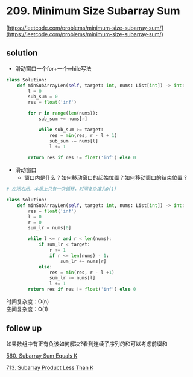 # 209. Minimum Size Subarray Sum
[https://leetcode.com/problems/minimum-size-subarray-sum/](https://leetcode.com/problems/minimum-size-subarray-sum/)


## solution

- 滑动窗口一个for+一个while写法
```python
class Solution:
    def minSubArrayLen(self, target: int, nums: List[int]) -> int:
        l = 0
        sub_sum = 0
        res = float('inf')

        for r in range(len(nums)):       
            sub_sum += nums[r]

            while sub_sum >= target:
                res = min(res, r - l + 1)
                sub_sum -= nums[l]
                l += 1    
                            
        return res if res != float('inf') else 0
```

- 滑动窗口
  - 窗口内是什么？如何移动窗口的起始位置？如何移动窗口的结束位置？
```python
# 左闭右闭，本质上只有一次循环，时间复杂度为O(1)

class Solution:
    def minSubArrayLen(self, target: int, nums: List[int]) -> int:
        res = float('inf')
        l = 0
        r = 0
        sum_lr = nums[0]

        while l <= r and r < len(nums):
            if sum_lr < target:
                r += 1
                if r <= len(nums) - 1:
                    sum_lr += nums[r]
            else:
                res = min(res, r - l +1)
                sum_lr -= nums[l]
                l += 1
        return res if res != float('inf') else 0
```
时间复杂度：O(n) <br>
空间复杂度：O(1)


## follow up

如果数组中有正有负该如何解决?看到连续子序列的和可以考虑前缀和

[560. Subarray Sum Equals K](../11_prefix_sum/53%20Maximum%20Subarray.md)

[713. Subarray Product Less Than K](../11_prefix_sum/53%20Maximum%20Subarray.md)

